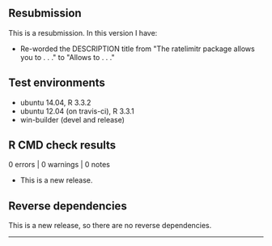 ## Resubmission
This is a resubmission. In this version I have:

* Re-worded the DESCRIPTION title from "The ratelimitr package allows you to . . ." to "Allows to . . ."

## Test environments
* ubuntu 14.04, R 3.3.2
* ubuntu 12.04 (on travis-ci), R 3.3.1
* win-builder (devel and release)

## R CMD check results

0 errors | 0 warnings | 0 notes

* This is a new release.

## Reverse dependencies

This is a new release, so there are no reverse dependencies.

---
